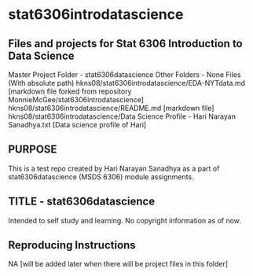 # stat6306introdatascience

## Files and projects for Stat 6306 Introduction to Data Science
Master Project Folder - stat6306datascience
Other Folders - None
Files (With absolute path) 
  hkns08/stat6306introdatascience/EDA-NYTdata.md  [markdown file forked from repository MonnieMcGee/stat6306introdatascience]
  hkns08/stat6306introdatascience/README.md   [markdown file]
  hkns08/stat6306introdatascience/Data Science Profile - Hari Narayan Sanadhya.txt  [Data science profile of Hari]

## PURPOSE
This is a test repo created by Hari Narayan Sanadhya as a part of stat6306datascience (MSDS 6306) module assignments. 

## TITLE - stat6306datascience
Intended to self study and learning. No copyright information as of now.


## Reproducing Instructions 
NA [will be added later when there will be project files in this folder]
